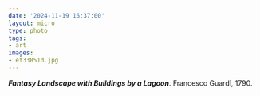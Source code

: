 ```yaml
---
date: '2024-11-19 16:37:00'
layout: micro
type: photo
tags:
- art
images:
- ef33851d.jpg
---
```


**_Fantasy Landscape with Buildings by a Lagoon_**. Francesco Guardí, 1790.
